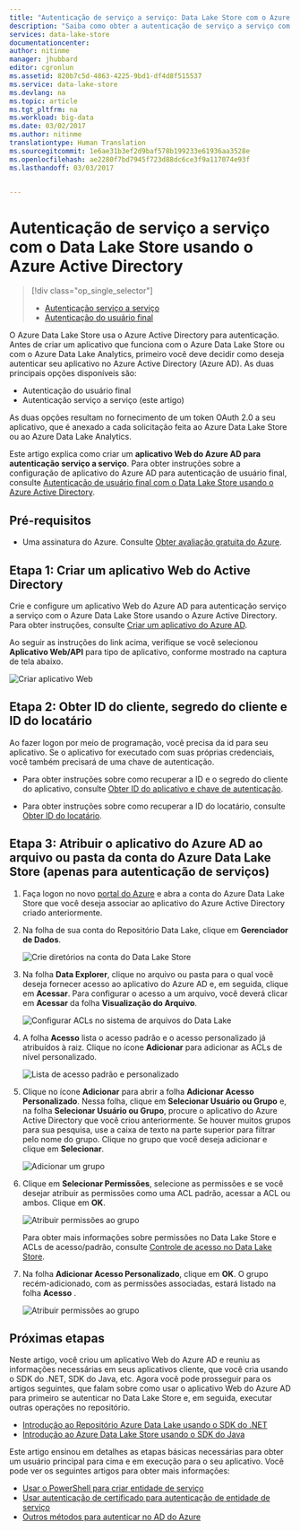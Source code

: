 ```yaml
---
title: "Autenticação de serviço a serviço: Data Lake Store com o Azure Active Directory | Microsoft Docs"
description: "Saiba como obter a autenticação de serviço a serviço com o Data Lake Store usando o Azure Active Directory"
services: data-lake-store
documentationcenter: 
author: nitinme
manager: jhubbard
editor: cgronlun
ms.assetid: 820b7c5d-4863-4225-9bd1-df4d8f515537
ms.service: data-lake-store
ms.devlang: na
ms.topic: article
ms.tgt_pltfrm: na
ms.workload: big-data
ms.date: 03/02/2017
ms.author: nitinme
translationtype: Human Translation
ms.sourcegitcommit: 1e6ae31b3ef2d9baf578b199233e61936aa3528e
ms.openlocfilehash: ae2280f7bd7945f723d88dc6ce3f9a117074e93f
ms.lasthandoff: 03/03/2017


---
```

# <a name="service-to-service-authentication-with-data-lake-store-using-azure-active-directory"></a>Autenticação de serviço a serviço com o Data Lake Store usando o Azure Active Directory
> [!div class="op_single_selector"]
> * [Autenticação serviço a serviço](data-lake-store-authenticate-using-active-directory.md)
> * [Autenticação do usuário final](data-lake-store-end-user-authenticate-using-active-directory.md)
> 
> 

O Azure Data Lake Store usa o Azure Active Directory para autenticação. Antes de criar um aplicativo que funciona com o Azure Data Lake Store ou com o Azure Data Lake Analytics, primeiro você deve decidir como deseja autenticar seu aplicativo no Azure Active Directory (Azure AD). As duas principais opções disponíveis são:

* Autenticação do usuário final 
* Autenticação serviço a serviço (este artigo) 

As duas opções resultam no fornecimento de um token OAuth 2.0 a seu aplicativo, que é anexado a cada solicitação feita ao Azure Data Lake Store ou ao Azure Data Lake Analytics.

Este artigo explica como criar um **aplicativo Web do Azure AD para autenticação serviço a serviço**. Para obter instruções sobre a configuração de aplicativo do Azure AD para autenticação de usuário final, consulte [Autenticação de usuário final com o Data Lake Store usando o Azure Active Directory](data-lake-store-end-user-authenticate-using-active-directory.md).

## <a name="prerequisites"></a>Pré-requisitos
* Uma assinatura do Azure. Consulte [Obter avaliação gratuita do Azure](https://azure.microsoft.com/pricing/free-trial/).

## <a name="step-1-create-an-active-directory-web-application"></a>Etapa 1: Criar um aplicativo Web do Active Directory

Crie e configure um aplicativo Web do Azure AD para autenticação serviço a serviço com o Azure Data Lake Store usando o Azure Active Directory. Para obter instruções, consulte [Criar um aplicativo do Azure AD](../azure-resource-manager/resource-group-create-service-principal-portal.md).

Ao seguir as instruções do link acima, verifique se você selecionou **Aplicativo Web/API** para tipo de aplicativo, conforme mostrado na captura de tela abaixo.

![Criar aplicativo Web](./media/data-lake-store-authenticate-using-active-directory/azure-active-directory-create-web-app.png "Criar aplicativo Web")

## <a name="step-2-get-client-id-client-secret-and-tenant-id"></a>Etapa 2: Obter ID do cliente, segredo do cliente e ID do locatário
Ao fazer logon por meio de programação, você precisa da id para seu aplicativo. Se o aplicativo for executado com suas próprias credenciais, você também precisará de uma chave de autenticação.

* Para obter instruções sobre como recuperar a ID e o segredo do cliente do aplicativo, consulte [Obter ID do aplicativo e chave de autenticação](../azure-resource-manager/resource-group-create-service-principal-portal.md#get-application-id-and-authentication-key).

* Para obter instruções sobre como recuperar a ID do locatário, consulte [Obter ID do locatário](../azure-resource-manager/resource-group-create-service-principal-portal.md#get-tenant-id).

## <a name="step-3-assign-the-azure-ad-application-to-the-azure-data-lake-store-account-file-or-folder-only-for-service-to-service-authentication"></a>Etapa 3: Atribuir o aplicativo do Azure AD ao arquivo ou pasta da conta do Azure Data Lake Store (apenas para autenticação de serviços)
1. Faça logon no novo [portal do Azure](https://portal.azure.com) e abra a conta do Azure Data Lake Store que você deseja associar ao aplicativo do Azure Active Directory criado anteriormente.
2. Na folha de sua conta do Repositório Data Lake, clique em **Gerenciador de Dados**.
   
    ![Crie diretórios na conta do Data Lake Store](./media/data-lake-store-authenticate-using-active-directory/adl.start.data.explorer.png "criar diretórios na conta Data Lake")
3. Na folha **Data Explorer**, clique no arquivo ou pasta para o qual você deseja fornecer acesso ao aplicativo do Azure AD e, em seguida, clique em **Acessar**. Para configurar o acesso a um arquivo, você deverá clicar em **Acessar** da folha **Visualização do Arquivo**.
   
    ![Configurar ACLs no sistema de arquivos do Data Lake](./media/data-lake-store-authenticate-using-active-directory/adl.acl.1.png "definir ACLs no sistema de arquivos do Data Lake")
4. A folha **Acesso** lista o acesso padrão e o acesso personalizado já atribuídos à raiz. Clique no ícone **Adicionar** para adicionar as ACLs de nível personalizado.
   
    ![Lista de acesso padrão e personalizado](./media/data-lake-store-authenticate-using-active-directory/adl.acl.2.png "lista de acesso padrão e personalizado")
5. Clique no ícone **Adicionar** para abrir a folha **Adicionar Acesso Personalizado**. Nessa folha, clique em **Selecionar Usuário ou Grupo** e, na folha **Selecionar Usuário ou Grupo**, procure o aplicativo do Azure Active Directory que você criou anteriormente. Se houver muitos grupos para sua pesquisa, use a caixa de texto na parte superior para filtrar pelo nome do grupo. Clique no grupo que você deseja adicionar e clique em **Selecionar**.
   
    ![Adicionar um grupo](./media/data-lake-store-authenticate-using-active-directory/adl.acl.3.png "Adicionar um grupo")
6. Clique em **Selecionar Permissões**, selecione as permissões e se você desejar atribuir as permissões como uma ACL padrão, acessar a ACL ou ambos. Clique em **OK**.
   
    ![Atribuir permissões ao grupo](./media/data-lake-store-authenticate-using-active-directory/adl.acl.4.png "Atribuir permissões ao grupo")
   
    Para obter mais informações sobre permissões no Data Lake Store e ACLs de acesso/padrão, consulte [Controle de acesso no Data Lake Store](data-lake-store-access-control.md).
7. Na folha **Adicionar Acesso Personalizado**, clique em **OK**. O grupo recém-adicionado, com as permissões associadas, estará listado na folha **Acesso** .
   
    ![Atribuir permissões ao grupo](./media/data-lake-store-authenticate-using-active-directory/adl.acl.5.png "Atribuir permissões ao grupo")    

## <a name="next-steps"></a>Próximas etapas
Neste artigo, você criou um aplicativo Web do Azure AD e reuniu as informações necessárias em seus aplicativos cliente, que você cria usando o SDK do .NET, SDK do Java, etc. Agora você pode prosseguir para os artigos seguintes, que falam sobre como usar o aplicativo Web do Azure AD para primeiro se autenticar no Data Lake Store e, em seguida, executar outras operações no repositório.

* [Introdução ao Repositório Azure Data Lake usando o SDK do .NET](data-lake-store-get-started-net-sdk.md)
* [Introdução ao Azure Data Lake Store usando o SDK do Java](data-lake-store-get-started-java-sdk.md)

Este artigo ensinou em detalhes as etapas básicas necessárias para obter um usuário principal para cima e em execução para o seu aplicativo. Você pode ver os seguintes artigos para obter mais informações:
* [Usar o PowerShell para criar entidade de serviço](https://docs.microsoft.com/en-us/azure/azure-resource-manager/resource-group-authenticate-service-principal)
* [Usar autenticação de certificado para autenticação de entidade de serviço](https://docs.microsoft.com/en-us/azure/azure-resource-manager/resource-group-authenticate-service-principal#create-service-principal-with-certificate)
* [Outros métodos para autenticar no AD do Azure](https://docs.microsoft.com/en-us/azure/active-directory/active-directory-authentication-scenarios)



